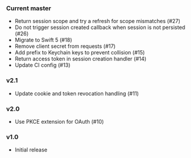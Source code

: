 ### Current master
* Return session scope and try a refresh for scope mismatches (#27)
* Do not trigger session created callback when session is not persisted (#26)
* Migrate to Swift 5 (#18)
* Remove client secret from requests (#17)
* Add prefix to Keychain keys to prevent collision (#15)
* Return access token in session creation handler (#14)
* Update CI config (#13)

### v2.1
* Update cookie and token revocation handling (#11)

### v2.0
* Use PKCE extension for OAuth (#10)

### v1.0
* Initial release
